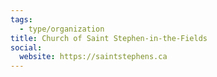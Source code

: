```yaml
---
tags:
  - type/organization
title: Church of Saint Stephen-in-the-Fields
social:
  website: https://saintstephens.ca
---
```

